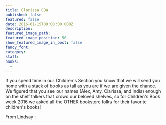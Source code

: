 ```yaml
---
title: Clarissa CBW
published: false
featured: false
date: 2016-01-15T09:00:00.000Z
description:
featured_image_path:
featured_image_position: 50
show_featured_image_in_post: false
fancy_font:
category:
staff:
books:
  -
---
```



If you spend time in our Children's Section you know that we will send you home with a stack of books as tall as you are if we are given the chance.
<br>We figured that you see our names (Alex, Amy, Clarissa, and India) enough on the shelf talkers that crowd our beloved shelves, so for Children's Book week 2016 we asked all the OTHER bookstore folks for their favorite children's books!

From Lindsay :

&nbsp;